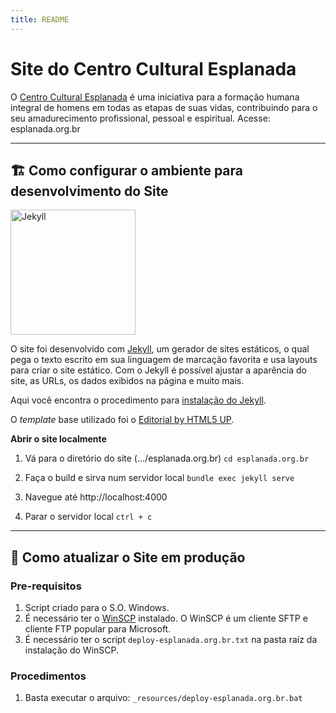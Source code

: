 ```yaml
---
title: README
---
```


# Site do Centro Cultural Esplanada

O [Centro Cultural Esplanada](http://esplanada.org.br) é uma iniciativa para a formação humana integral de homens em todas as etapas de suas vidas, contribuindo para o seu amadurecimento profissional, pessoal e espiritual.
Acesse: esplanada.org.br

---

## 🏗️ Como configurar o ambiente para desenvolvimento do Site

<a href="https://jekyllrb.com" target="_blank"><img src="https://jekyllrb.com/img/logo-2x.png" alt="Jekyll" width="200" /></a>

O site foi desenvolvido com [Jekyll](https://jekyllrb.com), um gerador de sites estáticos, o qual pega o texto escrito em sua linguagem de marcação favorita e usa layouts para criar o site estático. Com o Jekyll é possível ajustar a aparência do site, as URLs, os dados exibidos na página e muito mais.

Aqui você encontra o procedimento para [instalação do Jekyll](https://jekyllrb.com/docs/installation).

O *template* base utilizado foi o [Editorial by HTML5 UP](https://html5up.net/editorial).

**Abrir o site localmente**

1. Vá para o diretório do site (.../esplanada.org.br)
`cd esplanada.org.br`

2. Faça o build e sirva num servidor local
`bundle exec jekyll serve`

3. Navegue até http://localhost:4000

3. Parar o servidor local
`ctrl + c`

---

## 🚀 Como atualizar o Site em produção

### Pre-requisitos
1. Script criado para o S.O. Windows.
2. É necessário ter o [WinSCP](http://winscp.net) instalado. O WinSCP é um cliente SFTP e cliente FTP popular para Microsoft.
3. É necessário ter o script `deploy-esplanada.org.br.txt` na pasta raíz da instalação do WinSCP.

### Procedimentos
1. Basta executar o arquivo: `_resources/deploy-esplanada.org.br.bat`

